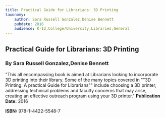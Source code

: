 ```yaml
---
title: Practical Guide for Librarians: 3D Printing
taxonomy:
	author: Sara Russell Gonzalez,Denise Bennett
	pubdate: 2016
	audience: K-12,College/University,Libraries,General
---
```

## Practical Guide for Librarians: 3D Printing
### By Sara Russell Gonzalez,Denise Bennett

"This all encompassing book is aimed at Librarians looking to incorporate 3D printing into their library. Some of the many topics covered in ""3D Printing: A practical Guide for Librarians"" include choosing a 3D printer, addressing technical problems and faculty concerns that may arise, creating an effective outreach program using your 3D printer."
**Publication Date:** 2016

**ISBN:** 978-1-4422-5548-7